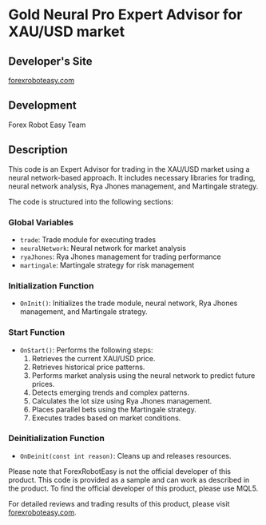 # Gold Neural Pro Expert Advisor for XAU/USD market

## Developer's Site
[forexroboteasy.com](https://forexroboteasy.com/forex-robot-review/gold-neural-pro-forex-software-review-grab-the-november-discount/)

## Development
Forex Robot Easy Team

## Description
This code is an Expert Advisor for trading in the XAU/USD market using a neural network-based approach. It includes necessary libraries for trading, neural network analysis, Rya Jhones management, and Martingale strategy.

The code is structured into the following sections:

### Global Variables
- `trade`: Trade module for executing trades
- `neuralNetwork`: Neural network for market analysis
- `ryaJhones`: Rya Jhones management for trading performance
- `martingale`: Martingale strategy for risk management

### Initialization Function
- `OnInit()`: Initializes the trade module, neural network, Rya Jhones management, and Martingale strategy.

### Start Function
- `OnStart()`: Performs the following steps:
  1. Retrieves the current XAU/USD price.
  2. Retrieves historical price patterns.
  3. Performs market analysis using the neural network to predict future prices.
  4. Detects emerging trends and complex patterns.
  5. Calculates the lot size using Rya Jhones management.
  6. Places parallel bets using the Martingale strategy.
  7. Executes trades based on market conditions.

### Deinitialization Function
- `OnDeinit(const int reason)`: Cleans up and releases resources.

Please note that ForexRobotEasy is not the official developer of this product. This code is provided as a sample and can work as described in the product. To find the official developer of this product, please use MQL5.

For detailed reviews and trading results of this product, please visit [forexroboteasy.com](https://forexroboteasy.com/forex-robot-review/gold-neural-pro-forex-software-review-grab-the-november-discount/).

